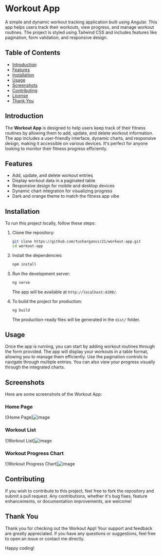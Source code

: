 # Workout App

A simple and dynamic workout tracking application built using Angular. This app helps users track their workouts, view progress, and manage workout routines. The project is styled using Tailwind CSS and includes features like pagination, form validation, and responsive design.

## Table of Contents

- [Introduction](#introduction)
- [Features](#features)
- [Installation](#installation)
- [Usage](#usage)
- [Screenshots](#screenshots)
- [Contributing](#contributing)
- [License](#license)
- [Thank You](#thank-you)

## Introduction

The **Workout App** is designed to help users keep track of their fitness routines by allowing them to add, update, and delete workout information. The app includes a user-friendly interface, dynamic charts, and responsive design, making it accessible on various devices. It's perfect for anyone looking to monitor their fitness progress efficiently.

## Features

- Add, update, and delete workout entries
- Display workout data in a paginated table
- Responsive design for mobile and desktop devices
- Dynamic chart integration for visualizing progress
- Dark and orange theme to match the fitness app vibe

## Installation

To run this project locally, follow these steps:

1. Clone the repository:

    ```bash
    git clone https://github.com/tusharganvir21/workout-app.git
    cd workout-app
    ```

2. Install the dependencies:

    ```bash
    npm install
    ```

3. Run the development server:

    ```bash
    ng serve
    ```

    The app will be available at `http://localhost:4200/`.

4. To build the project for production:

    ```bash
    ng build
    ```

    The production-ready files will be generated in the `dist/` folder.

## Usage

Once the app is running, you can start by adding workout routines through the form provided. The app will display your workouts in a table format, allowing you to manage them efficiently. Use the pagination controls to navigate through multiple entries. You can also view your progress visually through the integrated charts.

## Screenshots

Here are some screenshots of the Workout App:

### Home Page
![Home Page]![image](https://github.com/user-attachments/assets/9b8313a0-fb12-4a11-8718-61d1bef90ef9)


### Workout List
![Workout List]![image](https://github.com/user-attachments/assets/1eb32a75-2422-4b58-a000-513b4d9096ef)


### Workout Progress Chart
![Workout Progress Chart]![image](https://github.com/user-attachments/assets/6443a1d2-1e9f-4a9f-9768-01e08c63df5d)



## Contributing

If you wish to contribute to this project, feel free to fork the repository and submit a pull request. Any contributions, whether it's bug fixes, feature enhancements, or documentation improvements, are welcome!

## Thank You

Thank you for checking out the Workout App! Your support and feedback are greatly appreciated. If you have any questions or suggestions, feel free to open an issue or contact me directly.

Happy coding!
